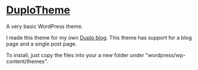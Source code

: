 # [DuploTheme](https://github.com/bartw/DuploTheme)

A very basic WordPress theme.

I made this theme for my own [Duplo blog](http://beewee.be/duplo/).
This theme has support for a blog page and a single post page.

To install, just copy the files into your a new folder under "wordpress/wp-content/themes".